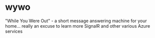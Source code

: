 # wywo
"While You Were Out" - a short message answering machine for your home... really an excuse to learn more SignalR and other various Azure services
